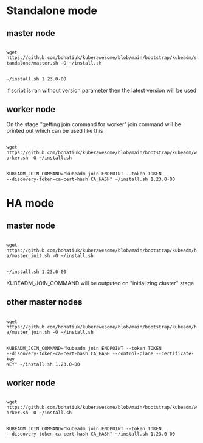 <h1>Standalone mode</h1>

<h2>master node</h2>

<code>
wget https://github.com/bohatiuk/kuberawesome/blob/main/bootstrap/kubeadm/standalone/master.sh -O ~/install.sh

~/install.sh 1.23.0-00
</code>

if script is ran without version parameter then the latest version will be used

<h2>worker node</h2>

On the stage "getting join command for worker" join command will be printed out which can be used like this

<code>
wget https://github.com/bohatiuk/kuberawesome/blob/main/bootstrap/kubeadm/worker.sh -O ~/install.sh

KUBEADM_JOIN_COMMAND="kubeadm join ENDPOINT --token TOKEN --discovery-token-ca-cert-hash CA_HASH" ~/install.sh 1.23.0-00
</code>

<h1>HA mode</h1>
<h2>master node</h2>

<code>
wget https://github.com/bohatiuk/kuberawesome/blob/main/bootstrap/kubeadm/ha/master_init.sh -O ~/install.sh

~/install.sh 1.23.0-00
</code>

KUBEADM_JOIN_COMMAND will be outputed on "initializing cluster" stage

<h2>other master nodes</h2>

<code>
wget https://github.com/bohatiuk/kuberawesome/blob/main/bootstrap/kubeadm/ha/master_join.sh -O ~/install.sh

KUBEADM_JOIN_COMMAND="kubeadm join ENDPOINT --token TOKEN --discovery-token-ca-cert-hash CA_HASH  --control-plane --certificate-key KEY" ~/install.sh 1.23.0-00
</code>

<h2>worker node</h2>

<code>
wget https://github.com/bohatiuk/kuberawesome/blob/main/bootstrap/kubeadm/worker.sh -O ~/install.sh

KUBEADM_JOIN_COMMAND="kubeadm join ENDPOINT --token TOKEN --discovery-token-ca-cert-hash CA_HASH" ~/install.sh 1.23.0-00
</code>
